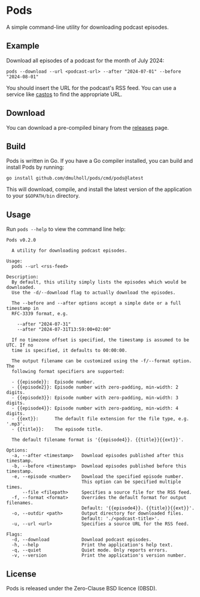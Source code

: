 # Pods

[1]: https://castos.com/tools/find-podcast-rss-feed/
[2]: https://github.com/dmulholl/pods/releases


A simple command-line utility for downloading podcast episodes.


## Example

Download all episodes of a podcast for the month of July 2024:

```
pods --download --url <podcast-url> --after "2024-07-01" --before "2024-08-01"
```

You should insert the URL for the podcast's RSS feed.
You can use a service like [castos][1] to find the appropriate URL.


## Download

You can download a pre-compiled binary from the [releases][2] page.


## Build

Pods is written in Go. If you have a Go compiler installed, you can build and install Pods by running:

```
go install github.com/dmulholl/pods/cmd/pods@latest
```

This will download, compile, and install the latest version of the application to your `$GOPATH/bin` directory.


## Usage

Run `pods --help` to view the command line help:

```
Pods v0.2.0

  A utility for downloading podcast episodes.

Usage:
  pods --url <rss-feed>

Description:
  By default, this utility simply lists the episodes which would be downloaded.
  Use the -d/--download flag to actually download the episodes.

  The --before and --after options accept a simple date or a full timestamp in
  RFC-3339 format, e.g.

    --after "2024-07-31"
    --after "2024-07-31T13:59:00+02:00"

  If no timezone offset is specified, the timestamp is assumed to be UTC. If no
  time is specified, it defaults to 00:00:00.

  The output filename can be customized using the -f/--format option. The
  following format specifiers are supported:

  - {{episode}}:  Episode number.
  - {{episode2}}: Episode number with zero-padding, min-width: 2 digits.
  - {{episode3}}: Episode number with zero-padding, min-width: 3 digits.
  - {{episode4}}: Episode number with zero-padding, min-width: 4 digits.
  - {{ext}}:      The default file extension for the file type, e.g. '.mp3'.
  - {{title}}:    The episode title.

  The default filename format is '{{episode4}}. {{title}}{{ext}}'.

Options:
  -a, --after <timestamp>   Download episodes published after this timestamp.
  -b, --before <timestamp>  Download episodes published before this timestamp.
  -e, --episode <number>    Download the specified episode number.
                            This option can be specified multiple times.
      --file <filepath>     Specifies a source file for the RSS feed.
  -f, --format <format>     Overrides the default format for output filenames.
                            Default: '{{episode4}}. {{title}}{{ext}}'.
  -o, --outdir <path>       Output directory for downloaded files.
                            Default: './<podcast-title>'.
  -u, --url <url>           Specifies a source URL for the RSS feed.

Flags:
  -d, --download            Download podcast episodes.
  -h, --help                Print the application's help text.
  -q, --quiet               Quiet mode. Only reports errors.
  -v, --version             Print the application's version number.
```

## License

Pods is released under the Zero-Clause BSD licence (0BSD).
